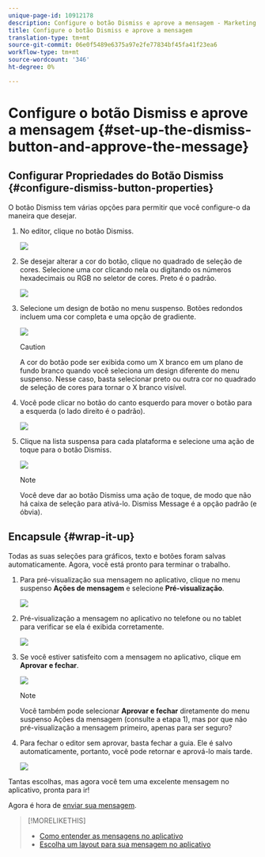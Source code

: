 ```yaml
---
unique-page-id: 10912178
description: Configure o botão Dismiss e aprove a mensagem - Marketing to Docs - Documentação do produto
title: Configure o botão Dismiss e aprove a mensagem
translation-type: tm+mt
source-git-commit: 06e0f5489e6375a97e2fe77834bf45fa41f23ea6
workflow-type: tm+mt
source-wordcount: '346'
ht-degree: 0%

---
```



# Configure o botão Dismiss e aprove a mensagem {#set-up-the-dismiss-button-and-approve-the-message}

## Configurar Propriedades do Botão Dismiss {#configure-dismiss-button-properties}

O botão Dismiss tem várias opções para permitir que você configure-o da maneira que desejar.

1. No editor, clique no botão Dismiss.

   ![](assets/image2016-5-9-10-3a23-3a37.png)

1. Se desejar alterar a cor do botão, clique no quadrado de seleção de cores. Selecione uma cor clicando nela ou digitando os números hexadecimais ou RGB no seletor de cores. Preto é o padrão.

   ![](assets/image2016-5-9-10-3a33-3a17.png)

1. Selecione um design de botão no menu suspenso. Botões redondos incluem uma cor completa e uma opção de gradiente.

   ![](assets/image2016-5-9-10-3a35-3a46.png)

   >[!CAUTION]
   >
   >A cor do botão pode ser exibida como um X branco em um plano de fundo branco quando você seleciona um design diferente do menu suspenso. Nesse caso, basta selecionar preto ou outra cor no quadrado de seleção de cores para tornar o X branco visível.

1. Você pode clicar no botão do canto esquerdo para mover o botão para a esquerda (o lado direito é o padrão).

   ![](assets/image2016-5-9-10-3a39-3a5.png)

1. Clique na lista suspensa para cada plataforma e selecione uma ação de toque para o botão Dismiss.

   ![](assets/image2016-5-9-10-3a43-3a54.png)

   >[!NOTE]
   >
   >Você deve dar ao botão Dismiss uma ação de toque, de modo que não há caixa de seleção para ativá-lo. Dismiss Message é a opção padrão (e óbvia).

## Encapsule {#wrap-it-up}

Todas as suas seleções para gráficos, texto e botões foram salvas automaticamente. Agora, você está pronto para terminar o trabalho.

1. Para pré-visualização sua mensagem no aplicativo, clique no menu suspenso **Ações de mensagem** e selecione **Pré-visualização**.

   ![](assets/image2016-5-9-10-3a58-3a38.png)

1. Pré-visualização a mensagem no aplicativo no telefone ou no tablet para verificar se ela é exibida corretamente.

   ![](assets/image2016-5-9-11-3a2-3a13.png)

1. Se você estiver satisfeito com a mensagem no aplicativo, clique em **Aprovar e fechar**.

   ![](assets/image2016-5-9-11-3a8-3a52.png)

   >[!NOTE]
   >
   >Você também pode selecionar **Aprovar e fechar** diretamente do menu suspenso Ações da mensagem (consulte a etapa 1), mas por que não pré-visualização a mensagem primeiro, apenas para ser seguro?

1. Para fechar o editor sem aprovar, basta fechar a guia. Ele é salvo automaticamente, portanto, você pode retornar e aprová-lo mais tarde.

   ![](assets/image2016-5-9-11-3a9-3a46.png)

Tantas escolhas, mas agora você tem uma excelente mensagem no aplicativo, pronta para ir!

Agora é hora de [enviar sua mensagem](/help/marketo/product-docs/mobile-marketing/in-app-messages/sending-your-in-app-message/send-your-in-app-message.md).

>[!MORELIKETHIS]
>
>* [Como entender as mensagens no aplicativo](/help/marketo/product-docs/mobile-marketing/in-app-messages/understanding-in-app-messages.md)
>* [Escolha um layout para sua mensagem no aplicativo](/help/marketo/product-docs/mobile-marketing/in-app-messages/creating-in-app-messages/choose-a-layout-for-your-in-app-message.md)

